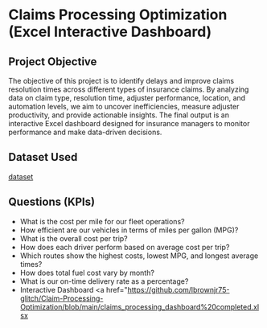 # Claims Processing Optimization (Excel Interactive Dashboard)
## Project Objective
The objective of this project is to identify delays and improve claims resolution times across different types of insurance claims. By analyzing data on claim type, resolution time, adjuster performance, location, and automation levels, we aim to uncover inefficiencies, measure adjuster productivity, and provide actionable insights. The final output is an interactive Excel dashboard designed for insurance managers to monitor performance and make data-driven decisions.
## Dataset Used
<a href="https://github.com/lbrownjr75-glitch/Claim-Processing-Optimization/blob/main/claims_processing_dataset1.0.xlsx">dataset</a>
## Questions (KPIs)
-	What is the cost per mile for our fleet operations?
-	How efficient are our vehicles in terms of miles per gallon (MPG)?
-	What is the overall cost per trip?
-	How does each driver perform based on average cost per trip?
-	Which routes show the highest costs, lowest MPG, and longest average times?
-	How does total fuel cost vary by month?
-	What is our on-time delivery rate as a percentage?
-	Interactive Dashboard <a href="https://github.com/lbrownjr75-glitch/Claim-Processing-Optimization/blob/main/claims_processing_dashboard%20completed.xlsx
